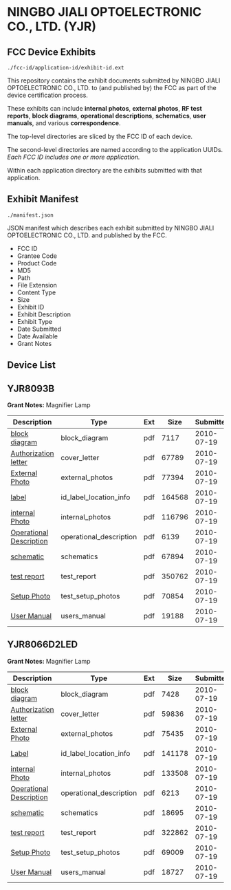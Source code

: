 # NINGBO JIALI OPTOELECTRONIC CO., LTD. (YJR)
## FCC Device Exhibits

```
./fcc-id/application-id/exhibit-id.ext
```

This repository contains the exhibit documents submitted by NINGBO JIALI OPTOELECTRONIC CO., LTD. to (and published by) the FCC as part of the device certification process.

These exhibits can include **internal photos**, **external photos**, **RF test reports**, **block diagrams**, **operational descriptions**, **schematics**, **user manuals**, and various **correspondence**.

The top-level directories are sliced by the FCC ID of each device.

The second-level directories are named according to the application UUIDs. *Each FCC ID includes one or more application.*

Within each application directory are the exhibits submitted with that application. 

## Exhibit Manifest

```
./manifest.json
```

JSON manifest which describes each exhibit submitted by NINGBO JIALI OPTOELECTRONIC CO., LTD. and published by the FCC.

- FCC ID
- Grantee Code
- Product Code
- MD5
- Path
- File Extension
- Content Type
- Size
- Exhibit ID
- Exhibit Description
- Exhibit Type
- Date Submitted
- Date Available
- Grant Notes

## Device List
## YJR8093B
**Grant Notes:** Magnifier Lamp

| Description | Type | Ext | Size | Submitted | Available |
| ----------- | ---- | --- | ---- | --------- | --------- |
| [block diagram](YJR8093B/685305d02e666c6a093568720694c738/1313850.pdf) | block_diagram | pdf | 7117 | 2010-07-19 | 2010-07-19 |
| [Authorization letter](YJR8093B/685305d02e666c6a093568720694c738/1313849.pdf) | cover_letter | pdf | 67789 | 2010-07-19 | 2010-07-19 |
| [External Photo](YJR8093B/685305d02e666c6a093568720694c738/1313853.pdf) | external_photos | pdf | 77394 | 2010-07-19 | 2010-07-19 |
| [label](YJR8093B/685305d02e666c6a093568720694c738/1313854.pdf) | id_label_location_info | pdf | 164568 | 2010-07-19 | 2010-07-19 |
| [internal Photo](YJR8093B/685305d02e666c6a093568720694c738/1313855.pdf) | internal_photos | pdf | 116796 | 2010-07-19 | 2010-07-19 |
| [Operational Description](YJR8093B/685305d02e666c6a093568720694c738/1313851.pdf) | operational_description | pdf | 6139 | 2010-07-19 | 2010-07-19 |
| [schematic](YJR8093B/685305d02e666c6a093568720694c738/1313852.pdf) | schematics | pdf | 67894 | 2010-07-19 | 2010-07-19 |
| [test report](YJR8093B/685305d02e666c6a093568720694c738/1313856.pdf) | test_report | pdf | 350762 | 2010-07-19 | 2010-07-19 |
| [Setup Photo](YJR8093B/685305d02e666c6a093568720694c738/1313857.pdf) | test_setup_photos | pdf | 70854 | 2010-07-19 | 2010-07-19 |
| [User Manual](YJR8093B/685305d02e666c6a093568720694c738/1313858.pdf) | users_manual | pdf | 19188 | 2010-07-19 | 2010-07-19 |
## YJR8066D2LED
**Grant Notes:** Magnifier Lamp

| Description | Type | Ext | Size | Submitted | Available |
| ----------- | ---- | --- | ---- | --------- | --------- |
| [block diagram](YJR8066D2LED/37a6891633caa29055017b991d5fe4f9/1313690.pdf) | block_diagram | pdf | 7428 | 2010-07-19 | 2010-07-19 |
| [Authorization letter](YJR8066D2LED/37a6891633caa29055017b991d5fe4f9/1313689.pdf) | cover_letter | pdf | 59836 | 2010-07-19 | 2010-07-19 |
| [External Photo](YJR8066D2LED/37a6891633caa29055017b991d5fe4f9/1313693.pdf) | external_photos | pdf | 75435 | 2010-07-19 | 2010-07-19 |
| [Label](YJR8066D2LED/37a6891633caa29055017b991d5fe4f9/1313694.pdf) | id_label_location_info | pdf | 141178 | 2010-07-19 | 2010-07-19 |
| [internal Photo](YJR8066D2LED/37a6891633caa29055017b991d5fe4f9/1313695.pdf) | internal_photos | pdf | 133508 | 2010-07-19 | 2010-07-19 |
| [Operational Description](YJR8066D2LED/37a6891633caa29055017b991d5fe4f9/1313691.pdf) | operational_description | pdf | 6213 | 2010-07-19 | 2010-07-19 |
| [schematic](YJR8066D2LED/37a6891633caa29055017b991d5fe4f9/1313692.pdf) | schematics | pdf | 18695 | 2010-07-19 | 2010-07-19 |
| [test report](YJR8066D2LED/37a6891633caa29055017b991d5fe4f9/1313696.pdf) | test_report | pdf | 322862 | 2010-07-19 | 2010-07-19 |
| [Setup Photo](YJR8066D2LED/37a6891633caa29055017b991d5fe4f9/1313697.pdf) | test_setup_photos | pdf | 69009 | 2010-07-19 | 2010-07-19 |
| [User Manual](YJR8066D2LED/37a6891633caa29055017b991d5fe4f9/1313698.pdf) | users_manual | pdf | 18727 | 2010-07-19 | 2010-07-19 |
